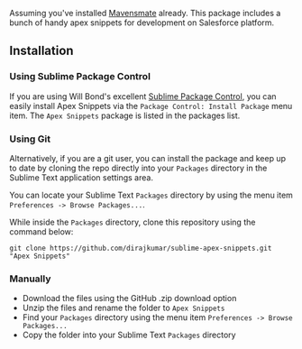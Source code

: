 Assuming you've installed [Mavensmate](https://github.com/joeferraro/MavensMate-SublimeText) already. This package includes a bunch of handy apex snippets for development on Salesforce platform.

## Installation

### Using Sublime Package Control

If you are using Will Bond's excellent [Sublime Package Control](http://wbond.net/sublime_packages/package_control), you can easily install Apex Snippets via the `Package Control: Install Package` menu item. The `Apex Snippets` package is listed in the packages list.

### Using Git

Alternatively, if you are a git user, you can install the package and keep up to date by cloning the repo directly into your `Packages` directory in the Sublime Text application settings area.

You can locate your Sublime Text `Packages` directory by using the menu item `Preferences -> Browse Packages...`.

While inside the `Packages` directory, clone this repository using the command below:

    git clone https://github.com/dirajkumar/sublime-apex-snippets.git "Apex Snippets"

### Manually

* Download the files using the GitHub .zip download option
* Unzip the files and rename the folder to `Apex Snippets`
* Find your `Packages` directory using the menu item  `Preferences -> Browse Packages...`
* Copy the folder into your Sublime Text `Packages` directory